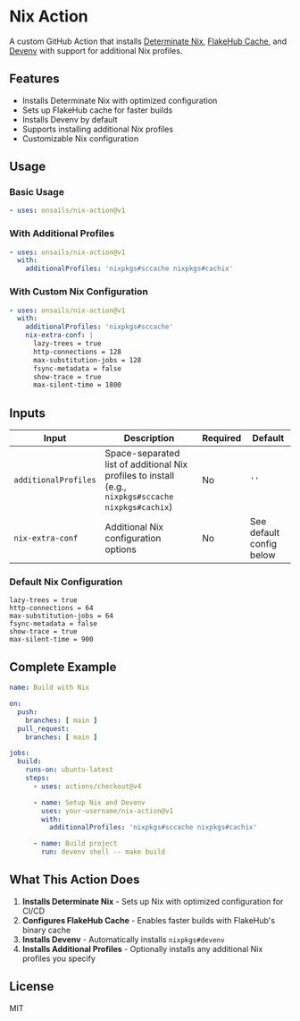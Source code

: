 # Nix Action

A custom GitHub Action that installs [Determinate Nix](https://github.com/DeterminateSystems/determinate-nix-action), [FlakeHub Cache](https://github.com/DeterminateSystems/flakehub-cache-action), and [Devenv](https://devenv.sh/) with support for additional Nix profiles.

## Features

- Installs Determinate Nix with optimized configuration
- Sets up FlakeHub cache for faster builds
- Installs Devenv by default
- Supports installing additional Nix profiles
- Customizable Nix configuration

## Usage

### Basic Usage

```yaml
- uses: onsails/nix-action@v1
```

### With Additional Profiles

```yaml
- uses: onsails/nix-action@v1
  with:
    additionalProfiles: 'nixpkgs#sccache nixpkgs#cachix'
```

### With Custom Nix Configuration

```yaml
- uses: onsails/nix-action@v1
  with:
    additionalProfiles: 'nixpkgs#sccache'
    nix-extra-conf: |
      lazy-trees = true
      http-connections = 128
      max-substitution-jobs = 128
      fsync-metadata = false
      show-trace = true
      max-silent-time = 1800
```

## Inputs

| Input | Description | Required | Default |
|-------|-------------|----------|---------|
| `additionalProfiles` | Space-separated list of additional Nix profiles to install (e.g., `nixpkgs#sccache nixpkgs#cachix`) | No | `''` |
| `nix-extra-conf` | Additional Nix configuration options | No | See default config below |

### Default Nix Configuration

```
lazy-trees = true
http-connections = 64
max-substitution-jobs = 64
fsync-metadata = false
show-trace = true
max-silent-time = 900
```

## Complete Example

```yaml
name: Build with Nix

on:
  push:
    branches: [ main ]
  pull_request:
    branches: [ main ]

jobs:
  build:
    runs-on: ubuntu-latest
    steps:
      - uses: actions/checkout@v4

      - name: Setup Nix and Devenv
        uses: your-username/nix-action@v1
        with:
          additionalProfiles: 'nixpkgs#sccache nixpkgs#cachix'

      - name: Build project
        run: devenv shell -- make build
```

## What This Action Does

1. **Installs Determinate Nix** - Sets up Nix with optimized configuration for CI/CD
2. **Configures FlakeHub Cache** - Enables faster builds with FlakeHub's binary cache
3. **Installs Devenv** - Automatically installs `nixpkgs#devenv`
4. **Installs Additional Profiles** - Optionally installs any additional Nix profiles you specify

## License

MIT
